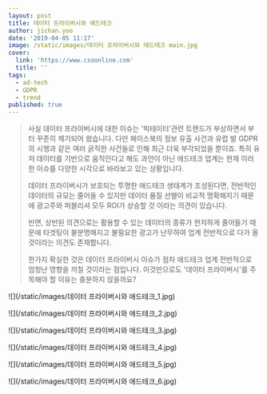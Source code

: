 ```yaml
---
layout: post
title: 데이터 프라이버시와 애드테크
author: jichan.yoo
date: '2019-04-05 11:17'
image: /static/images/데이터 프라이버시와 애드테크 main.jpg
cover:
  link: 'https://www.csoonline.com'
  title: ''
tags:
  - ad-tech
  - GDPR
  - trend
published: true
---
```

> 사실 데이터 프라이버시에 대한 이슈는 '빅테이터'관련 트렌드가 부상하면서 부터 꾸준히 제기되어 왔습니다. 다만 페이스북의 정보 유출 사건과 유럽 발 GDPR의 시행과 같은 여러 굵직한 사건들로 인해 최근 더욱 부각되었을 뿐이죠. 특히 유저 데이터를 기반으로 움직인다고 해도 과언이 아닌 애드테크 업계는 현재 이러한 이슈를 다양한 시각으로 바라보고 있는 상황입니다.
>
> 데이터 프라이버시가 보호되는 투명한 애드테크 생태계가 조성된다면, 전반적인 데이터의 규모는 줄어들 수 있지만 데이터 품질 선별이 비교적 명확해지기 때문에 광고주와 퍼블리셔 모두 ROI가 상승할 것 이라는 의견이 있습니다.
>
> 반면, 상반된 의견으로는 활용할 수 있는 데이터의 종류가 현저하게 줄어들기 때문에 타겟팅이 불분명해지고 불필요한 광고가 난무하여 업계 전반적으로 다가 올 것이라는 의견도 존재합니다.
>
> 한가지 확실한 것은 데이터 프라이버시 이슈가 점차 애드테크 업계 전반적으로 엄청난 영향을 끼칠 것이라는 점입니다. 이것만으로도 '데이터 프라이버시'를 주목해야 할 이유는 충분하지 않을까요?

![](/static/images/데이터 프라이버시와 애드테크_1.jpg)

![](/static/images/데이터 프라이버시와 애드테크_2.jpg)

![](/static/images/데이터 프라이버시와 애드테크_3.jpg)

![](/static/images/데이터 프라이버시와 애드테크_4.jpg)

![](/static/images/데이터 프라이버시와 애드테크_5.jpg)

![](/static/images/데이터 프라이버시와 애드테크_6.jpg)
